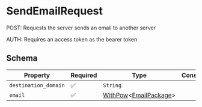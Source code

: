 # SendEmailRequest

POST: Requests the server sends an email to another server

AUTH: Requires an access token as the bearer token

## Schema

| Property | Required | Type | Constraints |
| --- | --- | --- | --- |
| `destination_domain` | ✅ | `String` |     | 
| `email` | ✅ | [WithPow](../../../pow/WithPow.md)\<[EmailPackage](../../../email/EmailPackage.md)\> |     | 



